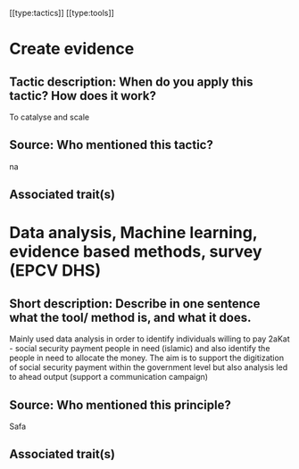 [[type:tactics]]
[[type:tools]]

# Create evidence

## Tactic description: When do you apply this tactic? How does it work?

To catalyse and scale

## Source: Who mentioned this tactic?

na

## Associated trait(s)
   


## 
   


## 
   


# Data analysis, Machine learning, evidence based methods, survey (EPCV DHS)

## Short description: Describe in one sentence what the tool/ method is, and what it does.

Mainly used data analysis in order to identify individuals willing to pay 2aKat - social security payment people in need (islamic) and also identify the people in need to allocate the money. The aim is to support the digitization of social security payment within the government level but also analysis led to ahead output (support a communication campaign)

## Source: Who mentioned this principle?

Safa

## Associated trait(s)
   


## 
   


##